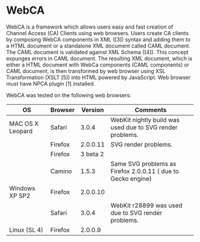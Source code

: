 # WebCA
WebCA is a framework which allows users easy and fast creation of Channel
Access (CA) Clients using web browsers.  Users create CA clients by composing
WebCA components in XML ([3]) syntax and adding them to a HTML document or a
standalone XML document called CAML document. The CAML document is validated
against XML Schema ([4]). This concept expunges errors in CAML document.  The
resulting XML document, which is either a HTML document with WebCa components
(CAML components) or CAML document, is then transformed by web browser using
XSL Transformation (XSLT [5]) into HTML powered by JavaScript.  Web browser
must have NPCA plugin [1] installed.

WebCA was tested on the following web browsers:

| OS  | Browser | Version | Comments |
| --- | ---     | ---     | ---      |
| MAC OS X Leopard | Safari | 3.0.4 | WebKit nightly build was used due to SVG render problems. |
|     | Firefox | 2.0.0.11 | SVG render problems. |
|     | Firefox | 3 beta 2 | |
|     | Camino | 1.5.3 | Same SVG problems as Firefox  2.0.0.11 ( due to Gecko engine) |
| Windows XP SP2 | Firefox | 2.0.0.10 | |
|     | Safari | 3.0.4 | WebKit r28899 was used due to SVG render problems. |
| Linux  (SL 4) | Firefox | 2.0.0.9 | |
